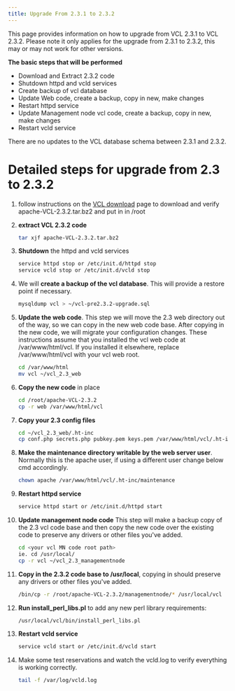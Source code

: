```yaml
---
title: Upgrade From 2.3.1 to 2.3.2
---
```


This page provides information on how to upgrade from VCL 2.3.1 to VCL 2.3.2. Please note it only applies for the upgrade 
from 2.3.1 to 2.3.2, this may or may not work for other versions.

**The basic steps that will be performed**

  - Download and Extract 2.3.2 code 
  - Shutdown httpd and vcld services
  - Create backup of vcl database 
  - Update Web code, create a backup, copy in new, make changes 
  - Restart httpd service
  - Update Management node vcl code, create a backup, copy in new, make changes 
  - Restart vcld service

There are no updates to the VCL database schema between 2.3.1 and 2.3.2.

# Detailed steps for upgrade from 2.3 to 2.3.2

1. follow instructions on the [VCL download](http://vcl.apache.org/downloads/download.cgi) 
page to download and verify apache-VCL-2.3.2.tar.bz2 and put in in /root
2. **extract VCL 2.3.2 code**
    
    ```bash
    tar xjf apache-VCL-2.3.2.tar.bz2
    ```

3. **Shutdown** the httpd and vcld services
           
    ```bash
    service httpd stop or /etc/init.d/httpd stop
    service vcld stop or /etc/init.d/vcld stop
    ```

4. We will **create a backup of the vcl database**. This will provide a restore point if necessary.

    ```bash
    mysqldump vcl > ~/vcl-pre2.3.2-upgrade.sql
    ```

6. **Update the web code**. This step we will move the 2.3 web directory out of the way, so we can copy in the new 
web code base. After copying in the new code, we will migrate your configuration changes. These instructions assume 
that you installed the vcl web code at /var/www/html/vcl. If you installed it elsewhere, replace /var/www/html/vcl with your vcl web root.

    ```bash
    cd /var/www/html
    mv vcl ~/vcl_2.3_web
    ```

7. **Copy the new code** in place
	
    ```bash
    cd /root/apache-VCL-2.3.2
    cp -r web /var/www/html/vcl
    ```

8. **Copy your 2.3 config files**
	
    ```bash
    cd ~/vcl_2.3_web/.ht-inc
    cp conf.php secrets.php pubkey.pem keys.pem /var/www/html/vcl/.ht-inc
    ```

9. **Make the maintenance directory writable by the web server user**. Normally this is the apache user,  if using 
a different user change below cmd accordingly.
	
    ```bash
    chown apache /var/www/html/vcl/.ht-inc/maintenance
    ```

11. **Restart httpd service**

    ```bash
    service httpd start or /etc/init.d/httpd start
    ```

12. **Update management node code** This step will make a backup copy of the 2.3 vcl code base and then copy 
the new code over the existing code to preserve any drivers or other files you've added.
	
    ```bash
    cd <your vcl MN code root path>
    ie. cd /usr/local/
    cp -r vcl ~/vcl_2.3_managementnode
    ```

13. **Copy in the 2.3.2 code base to /usr/local**, copying in should preserve any drivers or other files you've added.
	
    ```bash
    /bin/cp -r /root/apache-VCL-2.3.2/managementnode/* /usr/local/vcl
    ```

14. **Run install_perl_libs.pl** to add any new perl library requirements:
	
    ```bash
    /usr/local/vcl/bin/install_perl_libs.pl
    ```

15. **Restart vcld service**
	
    ```bash
    service vcld start or /etc/init.d/vcld start
    ```

16. Make some test reservations and watch the vcld.log to verify everything is working correctly.

    ```bash
    tail -f /var/log/vcld.log
    ```
